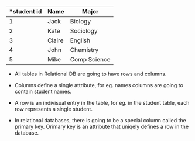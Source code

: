 | \*student id | Name   | Major        |
| ------------ | ------ | ------------ |
| 1            | Jack   | Biology      |
| 2            | Kate   | Sociology    |
| 3            | Claire | English      |
| 4            | John   | Chemistry    |
| 5            | Mike   | Comp Science |

- All tables in Relational DB are going to have rows and columns.
- Columns define a single attribute, for eg. names columns are going to contain student names.

- A row is an indivisual entry in the table, for eg. in the student table, each row represents a single student.

- In relational databases, there is going to be a special column called the
  primary key. Orimary key is an attribute that uniqely defines a row in the database.
